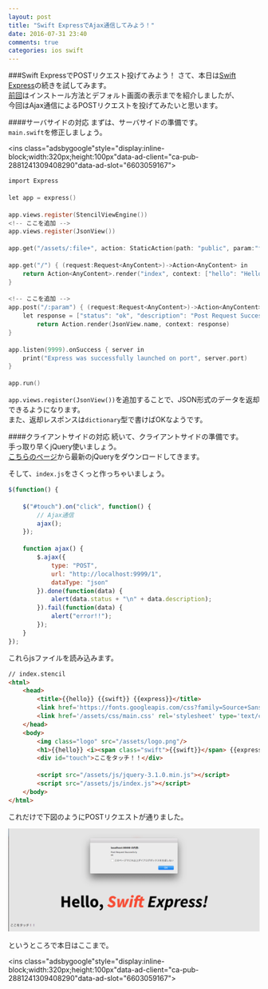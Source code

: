 ```yaml
---
layout: post
title: "Swift ExpressでAjax通信してみよう！"
date: 2016-07-31 23:40
comments: true
categories: ios swift
---
```


###Swift ExpressでPOSTリクエスト投げてみよう！
さて、本日は[Swift Express](https://github.com/crossroadlabs/Express)の続きを試してみます。  
[前回](http://grandbig.github.io/blog/2016/07/10/swift-express/)はインストール方法とデフォルト画面の表示までを紹介しましたが、  
今回はAjax通信によるPOSTリクエストを投げてみたいと思います。  

####サーバサイドの対応
まずは、サーバサイドの準備です。  
`main.swift`を修正しましょう。  

<script async src="//pagead2.googlesyndication.com/pagead/js/adsbygoogle.js"></script>
<ins class="adsbygoogle"style="display:inline-block;width:320px;height:100px"data-ad-client="ca-pub-2881241309408290"data-ad-slot="6603059167"></ins>
<script>
(adsbygoogle = window.adsbygoogle || []).push({});
</script>

<!-- more -->

```objective-c
import Express

let app = express()

app.views.register(StencilViewEngine())
<!-- ここを追加 -->
app.views.register(JsonView())

app.get("/assets/:file+", action: StaticAction(path: "public", param:"file"))

app.get("/") { (request:Request<AnyContent>)->Action<AnyContent> in
    return Action<AnyContent>.render("index", context: ["hello": "Hello,", "swift": "Swift", "express": "Express!"])
}

<!-- ここを追加 -->
app.post("/:param") { (request:Request<AnyContent>)->Action<AnyContent> in
    let response = ["status": "ok", "description": "Post Request Succesfully"]
	    return Action.render(JsonView.name, context: response)
}

app.listen(9999).onSuccess { server in
    print("Express was successfully launched on port", server.port)
}

app.run()
```

`app.views.register(JsonView())`を追加することで、JSON形式のデータを返却できるようになります。  
また、返却レスポンスは`dictionary`型で書けばOKなようです。  

####クライアントサイドの対応
続いて、クライアントサイドの準備です。  
手っ取り早くjQuery使いましょう。  
[こちらのページ](https://jquery.com/)から最新のjQueryをダウンロードしてきます。  

そして、`index.js`をさくっと作っちゃいましょう。  

```javascript
$(function() {

	$("#touch").on("click", function() {
		// Ajax通信
		ajax();
	});

	function ajax() {
		$.ajax({
			type: "POST",
			url: "http://localhost:9999/1",
			dataType: "json"
		}).done(function(data) {
			alert(data.status + "\n" + data.description);
		}).fail(function(data) {
			alert("error!!");
		});
	}
});
```

これらjsファイルを読み込みます。  

```html
// index.stencil
<html>
	<head>
		<title>{{hello}} {{swift}} {{express}}</title>
		<link href='https://fonts.googleapis.com/css?family=Source+Sans+Pro:700italic,700' rel='stylesheet' type='text/css'>
		<link href='/assets/css/main.css' rel='stylesheet' type='text/css'>
	</head>
	<body>
		<img class="logo" src="/assets/logo.png"/>
		<h1>{{hello}} <i><span class="swift">{{swift}}</span> {{express}}</i></h1>
		<div id="touch">ここをタッチ！！</div>
															
		<script src="/assets/js/jquery-3.1.0.min.js"></script>
		<script src="/assets/js/index.js"></script>
	</body>
</html>
```

これだけで下図のようにPOSTリクエストが通りました。  

![POSTリクエスト](/images/swift-express-3.png)  

というところで本日はここまで。  

<script async src="//pagead2.googlesyndication.com/pagead/js/adsbygoogle.js"></script>
<ins class="adsbygoogle"style="display:inline-block;width:320px;height:100px"data-ad-client="ca-pub-2881241309408290"data-ad-slot="6603059167"></ins>
<script>
(adsbygoogle = window.adsbygoogle || []).push({});
</script>
